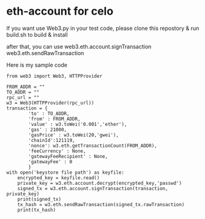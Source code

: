 
# eth-account for celo


If you want use Web3.py in your test code,
please clone this repostory & run build.sh to build & install

after that, you can use 
web3.eth.account.signTransaction
web3.eth.sendRawTransaction

Here is my sample code

    from web3 import Web3, HTTPProvider
    
    FROM_ADDR = ""
    TO_ADDR = ""
    rpc_url = ""
    w3 = Web3(HTTPProvider(rpc_url))
    transaction = {
            'to' : TO_ADDR,
            'from' : FROM_ADDR,
            'value' : w3.toWei('0.001','ether'),
            'gas' : 21000,
            'gasPrice' : w3.toWei(20,'gwei'),
            'chainId':121119,
            'nonce': w3.eth.getTransactionCount(FROM_ADDR),
            'feeCurrency' : None,
            'gatewayFeeRecipient' : None,
            'gatewayFee' : 0
            }
    with open('keystore file path') as keyfile:
        encrypted_key = keyfile.read()
        private_key = w3.eth.account.decrypt(encrypted_key,'passwd')
        signed_tx = w3.eth.account.signTransaction(transaction, private_key)
        print(signed_tx)
        tx_hash = w3.eth.sendRawTransaction(signed_tx.rawTransaction)
        print(tx_hash)


